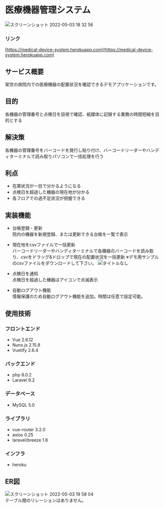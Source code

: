 
# 医療機器管理システム
![スクリーンショット 2022-05-03 18 32 56](https://user-images.githubusercontent.com/96964613/166432162-d34b8870-7354-44b2-a76f-ca849fbde98a.png)



### リンク
[https://medical-device-system.herokuapp.com](https://medical-device-system.herokuapp.com)

## サービス概要
架空の病院内での医療機器の配置状況を確認できるデモアプリケーションです。
## 目的
各機器の管理番号と点検日を目視で確認、紙媒体に記録する業務の時間短縮を目的とする
## 解決策
各機器の管理番号をバーコードを発行し貼り付け、バーコードリーダーやハンディターミナルで読み取りパソコンで一括処理を行う
## 利点
- 在庫状況が一目で分かるようになる
- 点検日を超過した機器の現在地が分かる
- 各フロアでの過不足状況が把握できる
## 実装機能
- 台帳登録・更新<br>
  院内の機器を新規登録、または更新できる台帳を一覧で表示
- 現在地をcsvファイルで一括更新<br>
  バーコードリーダーやハンディターミナルで各機器のバーコードを読み取り、csvをドラッグ&ドロップで現在の配置状況を一括更新
  ※デモ用サンプルのcsvファイルをダウンロードして下さい。
  ![タイトルなし](https://user-images.githubusercontent.com/96964613/166459644-99698a0b-d36e-43d7-bd81-b413c78ca4a5.gif)

- 点検日を通知<br>
  点検日を超過した機器はアイコンで点滅表示
- 自動ログアウト機能<br>
  情報保護のため自動ログアウト機能を追加。時間は任意で設定可能。

## 使用技術
### フロントエンド
- Vue 2.6.12
- Nunx.js 2.15.8
- Vuetify 2.6.4

### バックエンド
- php 8.0.2
- Laravel 9.2

### データベース
- MySQL 5.0

### ライブラリ
- vue-router 3.2.0
- axios 0.25
- laravel/breeze 1.8
### インフラ
- heroku


## ER図
![スクリーンショット 2022-05-03 19 58 04](https://user-images.githubusercontent.com/96964613/166441726-c1b938d1-03af-49dd-a8f2-b0041aa09a16.png)<br>
テーブル間のリレーションはありません。
